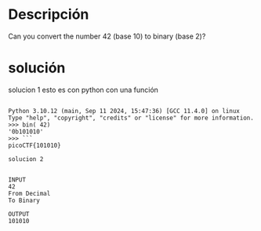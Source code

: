 # Descripción
Can you convert the number 42 (base 10) to binary (base 2)?

# solución

solucion 1   esto es con python con una función
```

Python 3.10.12 (main, Sep 11 2024, 15:47:36) [GCC 11.4.0] on linux
Type "help", "copyright", "credits" or "license" for more information.
>>> bin( 42)
'0b101010'
>>> ```
picoCTF{101010}

solucion 2


INPUT
42
From Decimal 
To Binary

OUTPUT
101010



